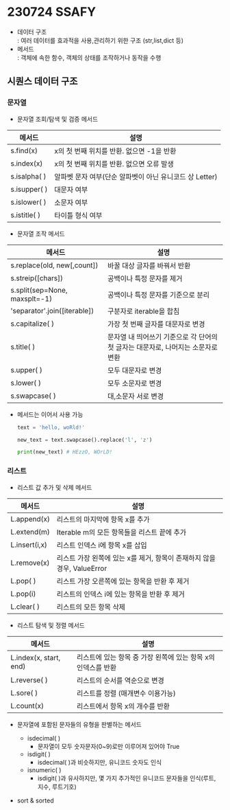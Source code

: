 # 230724 SSAFY
* 데이터 구조<br>
: 여러 데이터를 효과적을 사용,관리하기 위한 구조 (str,list,dict 등)
* 메서드<br>
: 객체에 속한 함수, 객체의 상태를 조작하거나 동작을 수행

## 시퀀스 데이터 구조
### 문자열
* 문자열 조회/탐색 및 검증 메서드

|메서드|설명|
|---|---|
|s.find(x)|x의 첫 번째 위치를 반환. 없으면 -1을 반환|
|s.index(x)|x의 첫 번째 위치를 반환. 없으면 오류 발생|
|s.isalpha( )|알파벳 문자 여부(단순 알파벳이 아닌 유니코드 상 Letter)|
|s.isupper( )|대문자 여부|
|s.islower( )|소문자 여부|
|s.istitle( )|타이틀 형식 여부|

* 문자열 조작 메서드

|메서드|설명|
|---|---|
|s.replace(old, new[,count])|바꿀 대상 글자를 바꿔서 반환|
|s.streip([chars])|공백이나 특정 문자를 제거|
|s.split(sep=None, maxsplt=-1)|공백이나 특정 문자를 기준으로 분리|
|'separator'.join([iterable])|구분자로 iterable을 합침|
|s.capitalize( )|가장 첫 번째 글자를 대문자로 변경|
|s.title( )|문자열 내 띄어쓰기 기준으로 각 단어의 첫 글자는 대문자로, 나머지는 소문자로 변환|
|s.upper( )|모두 대문자로 변경|
|s.lower( )|모두 소문자로 변경|
|s.swapcase( )|대,소문자 서로 변경|
   
* 메서드는 이어서 사용 가능  
    ```python
    text = 'hello, woRld!'

    new_text = text.swapcase().replace('l', 'z')
    
    print(new_text) # HEzzO, WOrLD!
    ```
### 리스트
* 리스트 값 추가 및 삭제 메서드

|메서드|설명|
|---|---|
|L.append(x)|리스트의 마지막에 항목 x를 추가|
|L.extend(m)|Iterable m의 모든 항목들을 리스트 끝에 추가|
|L.insert(i,x)|리스트 인덱스 i에 항목 x를 삽입|
|L.remove(x)|리스트 가장 왼쪽에 있는 x를 제거, 항목이 존재하지 않을 경우, ValueError|
|L.pop( )|리스트 가장 오른쪽에 있는 항목을 반환 후 제거|
|L.pop(i)|리스트의 인덱스 i에 있는 항목을 반환 후 제거|
|L.clear( )|리스트의 모든 항목 삭제|
* 리스트 탐색 및 정렬 메서드

|메서드|설명|
|---|---|
|L.index(x, start, end)|리스트에 있는 항목 중 가장 왼쪽에 있는 항목 x의 인덱스를 반환|
|L.reverse( )|리스트의 순서를 역순으로 변경|
|L.sore( )|리스트를 정렬 (매개변수 이용가능)|
|L.count(x)|리스트에서 항목 x의 개수를 반환|

* 문자열에 포함된 문자들의 유형을 판별하는 메서드
    * isdecimal( )
        * 문자열이 모두 숫자문자(0~9)로만 이루어져 있어야 True
    * isdigit( )
        * isdecimal( )과 비슷하지만, 유니코드 숫자도 인식
    * isnumeric( )
        * isdigit( )과 유사하지만, 몇 가지 추가적인 유니코드 문자들을 인식(루트, 지수, 루트기호)

* sort & sorted